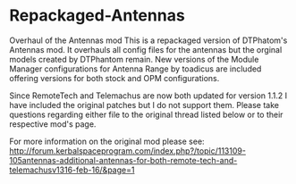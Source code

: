 # Repackaged-Antennas
Overhaul of the Antennas mod
This is a repackaged version of DTPhatom's Antennas mod.  It overhauls all config files for the antennas but the orginal models created by DTPhantom remain.  New versions of the Module Manager configurations for Antenna Range by toadicus are included offering versions for both stock and OPM configurations.  

Since RemoteTech and Telemachus are now both updated for version 1.1.2 I have included the original patches but I do not support them.  Please take questions regarding either file to the original thread listed below or to their respective mod's page.

For more information on the original mod please see: http://forum.kerbalspaceprogram.com/index.php?/topic/113109-105antennas-additional-antennas-for-both-remote-tech-and-telemachusv1316-feb-16/&page=1
